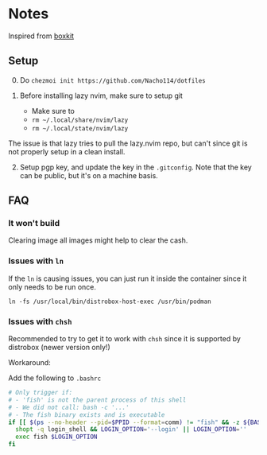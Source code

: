 # Notes

Inspired from [boxkit](https://github.com/ublue-os/boxkit/blob/main/README.md)

## Setup 

0. Do `chezmoi init https://github.com/Nacho114/dotfiles`

1. Before installing lazy nvim, make sure to setup git 
    - Make sure to 
    - `rm ~/.local/share/nvim/lazy`
    - `rm ~/.local/state/nvim/lazy`

The issue is that lazy tries to pull the lazy.nvim repo, but
can't since git is not properly setup in a clean install.

2. Setup pgp key, and update the key in the `.gitconfig`. 
Note that the key can be public, but it's on a machine basis.

## FAQ

### It won't build

Clearing image all images might help to clear the cash. 

### Issues with `ln`

If the `ln` is causing issues, you can just run it inside the container since 
it only needs to be run once.

```fish
ln -fs /usr/local/bin/distrobox-host-exec /usr/bin/podman
```

### Issues with `chsh`

Recommended to try to get it to work with `chsh` since it is supported by 
distrobox (newer version only!)

Workaround:

Add the following to `.bashrc`

```bash
# Only trigger if:
# - 'fish' is not the parent process of this shell
# - We did not call: bash -c '...'
# - The fish binary exists and is executable
if [[ $(ps --no-header --pid=$PPID --format=comm) != "fish" && -z ${BASH_EXECUTION_STRING} && -x "/bin/fish" ]]; then
  shopt -q login_shell && LOGIN_OPTION='--login' || LOGIN_OPTION=''
  exec fish $LOGIN_OPTION
fi
```

